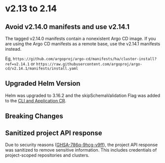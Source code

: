 # v2.13 to 2.14

## Avoid v2.14.0 manifests and use v2.14.1

The tagged v2.14.0 manifests contain a nonexistent Argo CD image. If you are using the Argo CD manifests as a remote
base, use the v2.14.1 manifests instead.

Eg, `https://github.com/argoproj/argo-cd/manifests/ha/cluster-install?ref=v2.14.1` or
`https://raw.githubusercontent.com/argoproj/argo-cd/v2.14.1/manifests/install.yaml`

## Upgraded Helm Version

Helm was upgraded to 3.16.2 and the skipSchemaValidation Flag was added to
the [CLI and Application CR](https://argo-cd.readthedocs.io/en/latest/user-guide/helm/#helm-skip-schema-validation). 

## Breaking Changes

## Sanitized project API response

Due to security reasons ([GHSA-786q-9hcg-v9ff](https://github.com/argoproj/argo-cd/security/advisories/GHSA-786q-9hcg-v9ff)),
the project API response was sanitized to remove sensitive information. This includes
credentials of project-scoped repositories and clusters.
